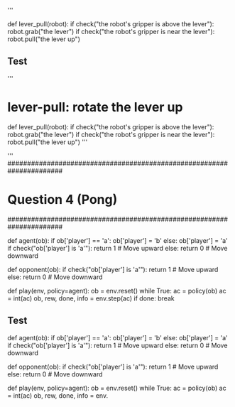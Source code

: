 
'''

def lever_pull(robot):
    if check("the robot's gripper is above the lever"):
        robot.grab("the lever")
    if check("the robot's gripper is near the lever"):
        robot.pull("the lever up")

## Test
'''
# lever-pull: rotate the lever up
def lever_pull(robot):
    if check("the robot's gripper is above the lever"):
        robot.grab("the lever")
    if check("the robot's gripper is near the lever"):
        robot.pull("the lever up")
'''





'''
######################################################################
#                        Question 4 (Pong)                           #
######################################################################


def agent(ob):
    if ob['player'] == 'a':
        ob['player'] = 'b'
    else:
        ob['player'] = 'a'
    if check("ob['player'] is 'a'"):
        return 1  # Move upward
    else:
        return 0  # Move downward


def opponent(ob):
    if check("ob['player'] is 'a'"):
        return 1  # Move upward
    else:
        return 0  # Move downward


def play(env, policy=agent):
    ob = env.reset()
    while True:
        ac = policy(ob)
        ac = int(ac)
        ob, rew, done, info = env.step(ac)
        if done:
            break


## Test

def agent(ob):
    if ob['player'] == 'a':
        ob['player'] = 'b'
    else:
        ob['player'] = 'a'
    if check("ob['player'] is 'a'"):
        return 1  # Move upward
    else:
        return 0  # Move downward


def opponent(ob):
    if check("ob['player'] is 'a'"):
        return 1  # Move upward
    else:
        return 0  # Move downward


def play(env, policy=agent):
    ob = env.reset()
    while True:
        ac = policy(ob)
        ac = int(ac)
        ob, rew, done, info = env.